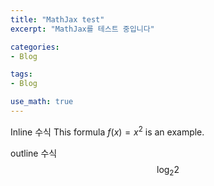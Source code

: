 ```yaml
---
title: "MathJax test"
excerpt: "MathJax를 테스트 중입니다"

categories:
- Blog

tags:
- Blog

use_math: true
---
```


Inline 수식
This formula $f(x) = x^2$ is an example.  

outline 수식
$$
\log_2{2}
$$